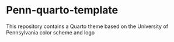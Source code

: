 
# Penn-quarto-template

<!-- badges: start -->
<!-- badges: end -->

This repository contains a Quarto theme based on the University of Pennsylvania color scheme and logo

